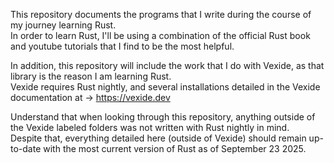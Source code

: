 This repository documents the programs that I write during the course of my journey learning Rust.  
In order to learn Rust, I'll be using a combination of the official Rust book and youtube tutorials that I find to be the most helpful.  

In addition, this repository will include the work that I do with Vexide, as that library is the reason I am learning Rust.  
Vexide requires Rust nightly, and several installations detailed in the Vexide documentation at -> https://vexide.dev  

Understand that when looking through this repository, anything outside of the Vexide labeled folders was not written with Rust nightly in mind.  
Despite that, everything detailed here (outside of Vexide) should remain up-to-date with the most current version of Rust as of September 23 2025. 
